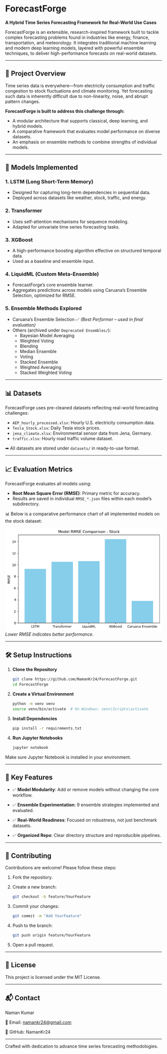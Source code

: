 # ForecastForge

**A Hybrid Time Series Forecasting Framework for Real-World Use Cases**

ForecastForge is an extensible, research-inspired framework built to tackle complex forecasting problems found in industries like energy, finance, transportation, and meteorology. It integrates traditional machine learning and modern deep learning models, layered with powerful ensemble techniques, to deliver high-performance forecasts on real-world datasets.

---

## 🚀 Project Overview

Time series data is everywhere—from electricity consumption and traffic congestion to stock fluctuations and climate monitoring. Yet forecasting such data is inherently difficult due to non-linearity, noise, and abrupt pattern changes.

**ForecastForge is built to address this challenge through:**

- A modular architecture that supports classical, deep learning, and hybrid models.
- A comparative framework that evaluates model performance on diverse datasets.
- An emphasis on ensemble methods to combine strengths of individual models.

---

## 🧠 Models Implemented

### 1. LSTM (Long Short-Term Memory)
- Designed for capturing long-term dependencies in sequential data.
- Deployed across datasets like weather, stock, traffic, and energy.

### 2. Transformer
- Uses self-attention mechanisms for sequence modeling.
- Adapted for univariate time series forecasting tasks.

### 3. XGBoost
- A high-performance boosting algorithm effective on structured temporal data.
- Used as a baseline and ensemble input.

### 4. LiquidML (Custom Meta-Ensemble)
- ForecastForge’s core ensemble learner.
- Aggregates predictions across models using Caruana’s Ensemble Selection, optimized for RMSE.

### 5. Ensemble Methods Explored
- Caruana’s Ensemble Selection ✅ *(Best Performer – used in final evaluation)*
- Others (archived under `Deprecated Ensembles/`):
  - Bayesian Model Averaging
  - Weighted Voting
  - Blending
  - Median Ensemble
  - Voting
  - Stacked Ensemble
  - Weighted Averaging
  - Stacked Weighted Voting

---

## 📊 Datasets

ForecastForge uses pre-cleaned datasets reflecting real-world forecasting challenges:

- `AEP_hourly_processed.xlsx`: Hourly U.S. electricity consumption data.
- `Tesla_Stock.xlsx`: Daily Tesla stock prices.
- `jena_climate.xlsx`: Environmental sensor data from Jena, Germany.
- `traffic.xlsx`: Hourly road traffic volume dataset.

➡ All datasets are stored under `datasets/` in ready-to-use format.

---

## 📈 Evaluation Metrics

ForecastForge evaluates all models using:

- **Root Mean Square Error (RMSE)**: Primary metric for accuracy.
- Results are saved in individual `RMSE_*.json` files within each model’s subdirectory.

📊 Below is a comparative performance chart of all implemented models on the stock dataset:

![Model Comparison Plot](sample_plot.png)  
*Lower RMSE indicates better performance.*

---

## 🛠️ Setup Instructions

1. **Clone the Repository**
   ```bash
   git clone https://github.com/NamanKr24/ForecastForge.git
   cd ForecastForge
   ```

2. **Create a Virtual Environment**
   ```bash
   python -m venv venv
   source venv/bin/activate  # On Windows: venv\Scripts\activate
   ```

3. **Install Dependencies**
   ```bash
   pip install -r requirements.txt
   ```

4. **Run Jupyter Notebooks**
   ```bash
   jupyter notebook
   ```

Make sure Jupyter Notebook is installed in your environment.

---

## 📌 Key Features

- ✅ **Model Modularity**: Add or remove models without changing the core workflow.

- ✅ **Ensemble Experimentation**: 9 ensemble strategies implemented and evaluated.

- ✅ **Real-World Readiness**: Focused on robustness, not just benchmark datasets.

- ✅ **Organized Repo**: Clear directory structure and reproducible pipelines.

---

## 🤝 Contributing

Contributions are welcome! Please follow these steps:

1. Fork the repository.

2. Create a new branch:
   ```bash
   git checkout -b feature/YourFeature
   ```

3. Commit your changes:
   ```bash
   git commit -m "Add YourFeature"
   ```

4. Push to the branch:
   ```bash
   git push origin feature/YourFeature
   ```

5. Open a pull request.

---

## 📄 License

This project is licensed under the MIT License.

---

## 📬 Contact

Naman Kumar

📧 Email: namankr24@gmail.com

🔗 GitHub: NamanKr24

---

Crafted with dedication to advance time series forecasting methodologies.
